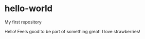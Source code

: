 # hello-world
My first repository

Hello! Feels good to be part of something great!
I love strawberries!
